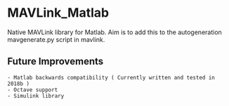 # MAVLink_Matlab
Native MAVLink library for Matlab. Aim is to add this to the autogeneration
mavgenerate.py script in mavlink.


## Future Improvements
    - Matlab backwards compatibility ( Currently written and tested in 2018b )
    - Octave support
    - Simulink library
